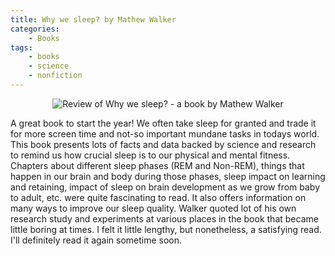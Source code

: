 ```yaml
---
title: Why we sleep? by Mathew Walker
categories:
    - Books
tags:
    - books
    - science
    - nonfiction
---
```


<p align="center">
<img src="{{site.url}}/assets/images/for-posts/why-we-sleep.jpg" title="Why we sleep?" alt="Review of Why we sleep? - a book by Mathew Walker">
</p>
A great book to start the year! We often take sleep for granted and trade it for more screen time and not-so important mundane tasks in todays world. This book presents lots of facts and data backed by science and research to remind us how crucial sleep is to our physical and mental fitness. Chapters about different sleep phases (REM and Non-REM), things that happen in our brain and body during those phases, sleep impact on learning and retaining, impact of sleep on brain development as we grow from baby to adult, etc. were quite fascinating to read. It also offers information on many ways to improve our sleep quality. Walker quoted lot of his own research study and experiments at various places in the book that became little boring at times. I felt it little lengthy, but nonetheless, a satisfying read. I'll definitely read it again sometime soon.
